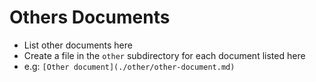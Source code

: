 Others Documents
================

- List other documents here
- Create a file in the `other` subdirectory for each document listed here
- e.g: `[Other document](./other/other-document.md)`
